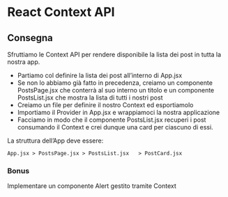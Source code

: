 # React Context API

## Consegna

Sfruttiamo le Context API per rendere disponibile la lista dei post in tutta la nostra app.
- Partiamo col definire la lista dei post all’interno di App.jsx
- Se non lo abbiamo già fatto in precedenza, creiamo un componente PostsPage.jsx  che conterrà al suo interno un titolo e un componente PostsList.jsx  che mostra la lista di tutti i nostri post
- Creiamo un file per definire il nostro Context ed esportiamolo
- Importiamo il Provider in App.jsx e wrappiamoci la nostra applicazione
- Facciamo in modo che il componente PostsList.jsx recuperi i post consumando il Context e crei dunque una card per ciascuno di essi.

La struttura dell’App deve essere: 
```
App.jsx > PostsPage.jsx > PostsList.jsx   > PostCard.jsx
```
### Bonus

Implementare un componente Alert gestito tramite Context